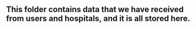
## This folder contains data that we have received from users and hospitals, and it is all stored here.
